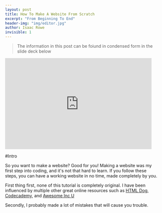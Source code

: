 ```yaml
---
layout: post
title: How To Make A Website From Scratch
excerpt: "From Beginning To End"
header-img: "img/editor.jpg"
author: Isaac Rowe
invisible: 1
---
```


>The information in this post can be foiund in condensed form in the slide deck below

<iframe src="https://docs.google.com/presentation/d/1wNpDMPySImQVZn3oHTEm6-Odz_j9zYDW1_2Cu92jnc4/embed?start=false&loop=false&delayms=3000" frameborder="0" width="480" height="299" allowfullscreen="true" mozallowfullscreen="true" webkitallowfullscreen="true"></iframe>


#Intro 

So you want to make a website? Good for you! Making a website was my first step into coding, and it's not that hard to learn. If you follow these steps, you can have a working website in no time, made completely by you.

First thing first, none of this tutorial is completely original. I have been influenced by multiple other great online resources such as [HTML Dog](htmldog.com), [Codecademy](codecademy.com), and [Awesome Inc U](awesomeincu.com)

Secondly, I probably made a lot of mistakes that will cause you trouble. 
